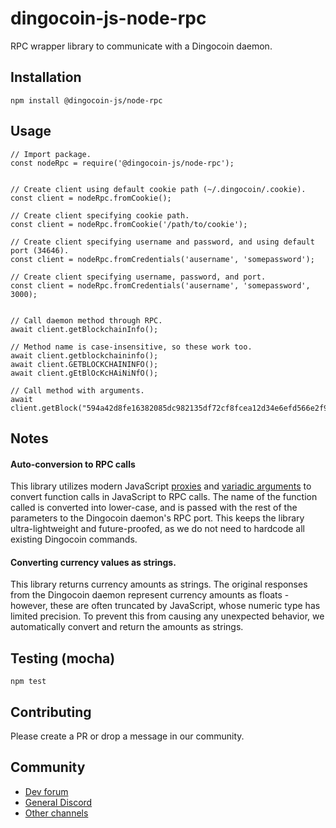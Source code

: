 # dingocoin-js-node-rpc
RPC wrapper library to communicate with a Dingocoin daemon.

## Installation
`npm install @dingocoin-js/node-rpc`

## Usage
```
// Import package.
const nodeRpc = require('@dingocoin-js/node-rpc');


// Create client using default cookie path (~/.dingocoin/.cookie).
const client = nodeRpc.fromCookie();

// Create client specifying cookie path.
const client = nodeRpc.fromCookie('/path/to/cookie');

// Create client specifying username and password, and using default port (34646).
const client = nodeRpc.fromCredentials('ausername', 'somepassword');

// Create client specifying username, password, and port.
const client = nodeRpc.fromCredentials('ausername', 'somepassword', 3000);


// Call daemon method through RPC.
await client.getBlockchainInfo();

// Method name is case-insensitive, so these work too.
await client.getblockchaininfo();
await client.GETBLOCKCHAININFO();
await client.gEtBlOcKcHAiNiNfO();

// Call method with arguments.
await client.getBlock("594a42d8fe16382085dc982135df72cf8fcea12d34e6efd566e2f9e442e2136f");
```

## Notes
#### Auto-conversion to RPC calls
This library utilizes modern JavaScript [proxies](https://developer.mozilla.org/en-US/docs/Web/JavaScript/Reference/Global_Objects/Proxy) 
and [variadic arguments](https://developer.mozilla.org/en-US/docs/Web/JavaScript/Reference/Functions/rest_parameters) to convert function calls
in JavaScript to RPC calls. The name of the function called is converted into lower-case, and is passed with the rest of the parameters to the
Dingocoin daemon's RPC port. This keeps the library ultra-lightweight and future-proofed, as we do not need to hardcode all existing Dingocoin commands.

#### Converting currency values as strings.
This library returns currency amounts as strings. The original responses from the Dingocoin daemon represent currency amounts as floats - however, 
these are often truncated by JavaScript, whose numeric type has limited precision. To prevent this from causing any unexpected behavior, we automatically
convert and return the amounts as strings.

## Testing (mocha)
`npm test`

## Contributing
Please create a PR or drop a message in our community.

## Community
- [Dev forum](https://dev.dingocoin.org)
- [General Discord](https://discord.gg/y3J946HFQM)
- [Other channels](https://dingocoin.org/community)
